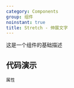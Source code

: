 ```yaml
---
category: Components
group: 组件
noinstant: true
title: Stretch - 伸展文字
---
```


这是一个组件的基础描述

## 代码演示

<code src="./demos/index.tsx"  background="#f0f2f5" >属性</code>
